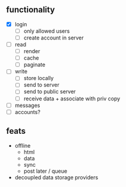 ## functionality

- [x] login
	- [ ] only allowed users
	- [ ] create account in server
- [ ] read
	- [ ] render
	- [ ] cache
	- [ ] paginate
- [ ] write
	- [ ] store locally
	- [ ] send to server
	- [ ] send to public server
	- [ ] receive data + associate with priv copy
- [ ] messages
- [ ] accounts?

## feats

- offline
	- html
	- data
	- sync
	- post later / queue
- decoupled data storage providers
